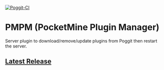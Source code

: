 [![Poggit-CI](https://poggit.pmmp.io/ci.badge/PocketMine-Plugin-Manager/PMPluginManager/PMPluginManager)](https://poggit.pmmp.io/ci/PocketMine-Plugin-Manager/PMPluginManager/PMPluginManager)
# PMPM (PocketMine Plugin Manager)
Server plugin to download/remove/update plugins from Poggit then restart the server.
## [Latest Release](https://github.com/PocketMine-Plugin-Manager/PMPluginManager/releases/tag/2.0.6)
